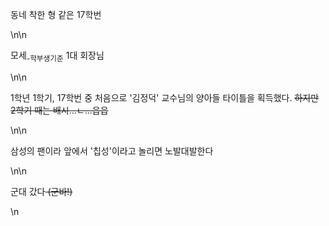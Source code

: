 <p>동네 착한 형 같은 17학번</p>\n\n<p>모세<sub>-학부생기준</sub> 1대 회장님</p>\n\n<p>1학년 1학기, 17학번 중 처음으로 &#39;김정덕&#39; 교수님의 양아들 타이틀을 획득했다. <s>하지만 2학기 때는 배시...ㄴ...읍읍</s></p>\n\n<p>삼성의 팬이라 앞에서 &#39;칩성&#39;이라고 놀리면 노발대발한다</p>\n\n<p>군대 갔다<s> (군바!)</s></p>\n